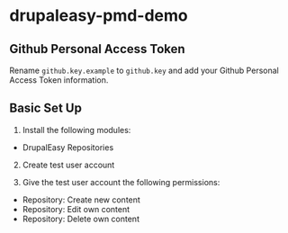 # drupaleasy-pmd-demo

## Github Personal Access Token
Rename `github.key.example` to `github.key` and add your Github Personal Access Token information.

## Basic Set Up

1. Install the following modules:
  - DrupalEasy Repositories

2. Create test user account

3. Give the test user account the following permissions:

  - Repository: Create new content
  - Repository: Edit own content
  - Repository: Delete own content

